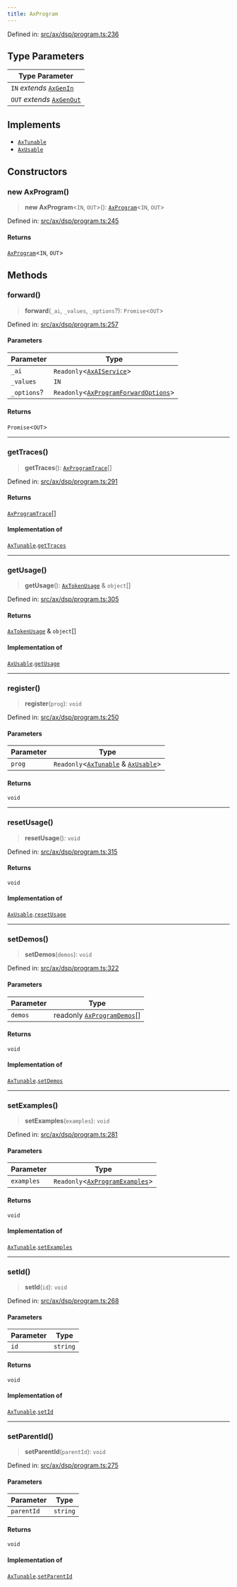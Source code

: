 ```yaml
---
title: AxProgram
---
```


Defined in: [src/ax/dsp/program.ts:236](#apidocs/httpsgithubcomax-llmaxblob3b79ada8d723949fcd8a76c2b6f48cf69d8394f8srcaxdspprogramtsl236)

## Type Parameters

| Type Parameter |
| ------ |
| `IN` *extends* [`AxGenIn`](#apidocs/typealiasaxgenin) |
| `OUT` *extends* [`AxGenOut`](#apidocs/typealiasaxgenout) |

## Implements

- [`AxTunable`](#apidocs/interfaceaxtunable)
- [`AxUsable`](#apidocs/interfaceaxusable)

## Constructors

<a id="Constructors"></a>

### new AxProgram()

> **new AxProgram**\<`IN`, `OUT`\>(): [`AxProgram`](#apidocs/classaxprogram)\<`IN`, `OUT`\>

Defined in: [src/ax/dsp/program.ts:245](#apidocs/httpsgithubcomax-llmaxblob3b79ada8d723949fcd8a76c2b6f48cf69d8394f8srcaxdspprogramtsl245)

#### Returns

[`AxProgram`](#apidocs/classaxprogram)\<`IN`, `OUT`\>

## Methods

<a id="forward"></a>

### forward()

> **forward**(`_ai`, `_values`, `_options`?): `Promise`\<`OUT`\>

Defined in: [src/ax/dsp/program.ts:257](#apidocs/httpsgithubcomax-llmaxblob3b79ada8d723949fcd8a76c2b6f48cf69d8394f8srcaxdspprogramtsl257)

#### Parameters

| Parameter | Type |
| ------ | ------ |
| `_ai` | `Readonly`\<[`AxAIService`](#apidocs/interfaceaxaiservice)\> |
| `_values` | `IN` |
| `_options`? | `Readonly`\<[`AxProgramForwardOptions`](#apidocs/typealiasaxprogramforwardoptions)\> |

#### Returns

`Promise`\<`OUT`\>

***

<a id="getTraces"></a>

### getTraces()

> **getTraces**(): [`AxProgramTrace`](#apidocs/typealiasaxprogramtrace)[]

Defined in: [src/ax/dsp/program.ts:291](#apidocs/httpsgithubcomax-llmaxblob3b79ada8d723949fcd8a76c2b6f48cf69d8394f8srcaxdspprogramtsl291)

#### Returns

[`AxProgramTrace`](#apidocs/typealiasaxprogramtrace)[]

#### Implementation of

[`AxTunable`](#apidocs/interfaceaxtunable).[`getTraces`](#apidocs/interfaceaxtunablemdgettraces)

***

<a id="getUsage"></a>

### getUsage()

> **getUsage**(): [`AxTokenUsage`](#apidocs/typealiasaxtokenusage) & `object`[]

Defined in: [src/ax/dsp/program.ts:305](#apidocs/httpsgithubcomax-llmaxblob3b79ada8d723949fcd8a76c2b6f48cf69d8394f8srcaxdspprogramtsl305)

#### Returns

[`AxTokenUsage`](#apidocs/typealiasaxtokenusage) & `object`[]

#### Implementation of

[`AxUsable`](#apidocs/interfaceaxusable).[`getUsage`](#apidocs/interfaceaxusablemdgetusage)

***

<a id="register"></a>

### register()

> **register**(`prog`): `void`

Defined in: [src/ax/dsp/program.ts:250](#apidocs/httpsgithubcomax-llmaxblob3b79ada8d723949fcd8a76c2b6f48cf69d8394f8srcaxdspprogramtsl250)

#### Parameters

| Parameter | Type |
| ------ | ------ |
| `prog` | `Readonly`\<[`AxTunable`](#apidocs/interfaceaxtunable) & [`AxUsable`](#apidocs/interfaceaxusable)\> |

#### Returns

`void`

***

<a id="resetUsage"></a>

### resetUsage()

> **resetUsage**(): `void`

Defined in: [src/ax/dsp/program.ts:315](#apidocs/httpsgithubcomax-llmaxblob3b79ada8d723949fcd8a76c2b6f48cf69d8394f8srcaxdspprogramtsl315)

#### Returns

`void`

#### Implementation of

[`AxUsable`](#apidocs/interfaceaxusable).[`resetUsage`](#apidocs/interfaceaxusablemdresetusage)

***

<a id="setDemos"></a>

### setDemos()

> **setDemos**(`demos`): `void`

Defined in: [src/ax/dsp/program.ts:322](#apidocs/httpsgithubcomax-llmaxblob3b79ada8d723949fcd8a76c2b6f48cf69d8394f8srcaxdspprogramtsl322)

#### Parameters

| Parameter | Type |
| ------ | ------ |
| `demos` | readonly [`AxProgramDemos`](#apidocs/typealiasaxprogramdemos)[] |

#### Returns

`void`

#### Implementation of

[`AxTunable`](#apidocs/interfaceaxtunable).[`setDemos`](#apidocs/interfaceaxtunablemdsetdemos)

***

<a id="setExamples"></a>

### setExamples()

> **setExamples**(`examples`): `void`

Defined in: [src/ax/dsp/program.ts:281](#apidocs/httpsgithubcomax-llmaxblob3b79ada8d723949fcd8a76c2b6f48cf69d8394f8srcaxdspprogramtsl281)

#### Parameters

| Parameter | Type |
| ------ | ------ |
| `examples` | `Readonly`\<[`AxProgramExamples`](#apidocs/typealiasaxprogramexamples)\> |

#### Returns

`void`

#### Implementation of

[`AxTunable`](#apidocs/interfaceaxtunable).[`setExamples`](#apidocs/interfaceaxtunablemdsetexamples)

***

<a id="setId"></a>

### setId()

> **setId**(`id`): `void`

Defined in: [src/ax/dsp/program.ts:268](#apidocs/httpsgithubcomax-llmaxblob3b79ada8d723949fcd8a76c2b6f48cf69d8394f8srcaxdspprogramtsl268)

#### Parameters

| Parameter | Type |
| ------ | ------ |
| `id` | `string` |

#### Returns

`void`

#### Implementation of

[`AxTunable`](#apidocs/interfaceaxtunable).[`setId`](#apidocs/interfaceaxtunablemdsetid)

***

<a id="setParentId"></a>

### setParentId()

> **setParentId**(`parentId`): `void`

Defined in: [src/ax/dsp/program.ts:275](#apidocs/httpsgithubcomax-llmaxblob3b79ada8d723949fcd8a76c2b6f48cf69d8394f8srcaxdspprogramtsl275)

#### Parameters

| Parameter | Type |
| ------ | ------ |
| `parentId` | `string` |

#### Returns

`void`

#### Implementation of

[`AxTunable`](#apidocs/interfaceaxtunable).[`setParentId`](#apidocs/interfaceaxtunablemdsetparentid)
